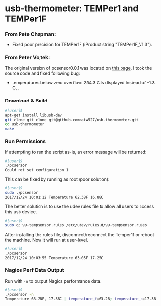 usb-thermometer: TEMPer1 and TEMPer1F
===============

### From Pete Chapman:

* Fixed poor precision for TEMPer1F (iProduct string "TEMPer1F_V1.3").

### From Peter Vojtek:

The original version of pcsensor0.0.1 was located on [this page](http://bailey.st/blog/2012/04/12/dirt-cheap-usb-temperature-sensor-with-python-sms-alerting-system/). I took the source code and fixed following bug:

* temperatures below zero overflow: 254.3 C is displayed instead of -1.3 C, . 

### Download & Build

``` bash
#[user]$
apt-get install libusb-dev
git clone git clone git@github.com:atw527/usb-thermometer.git
cd usb-thermometer
make
```

### Run Permissions

If attempting to run the script as-is, an error message will be returned:

``` bash
#[user]$
./pcsensor
Could not set configuration 1
```

This can be fixed by running as root (poor solution):

``` bash
#[user]$
sudo ./pcsensor
2017/12/24 10:01:12 Temperature 62.38F 16.88C
```

The better solution is to use the udev rules file to allow all users to access this usb device.

``` bash
#[user]$
sudo cp 99-tempsensor.rules /etc/udev/rules.d/99-tempsensor.rules
```

After installing the rules file, disconnect/reconnect the Temper1f or reboot the machine.  Now it will run at user-level.


``` bash
#[user]$
./pcsensor
2017/12/24 10:03:55 Temperature 63.05F 17.25C
```

### Nagios Perf Data Output

Run with `-n` to output Nagios performance data.

``` bash
#[user]$
./pcsensor -n
Temperature 63.28F, 17.38C | temperature_f=63.28; temperature_c=17.38
```
